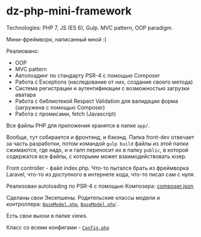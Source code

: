 # dz-php-mini-framework
Technologies: PHP 7, JS (ES 6), Gulp. MVC pattern, OOP paradigm.

Мини-фреймворк, написанный мной :)

Реалиовано:
- OOP
- MVC pattern
- Автолоадинг по стандарту PSR-4 с помощью Composer
- Работа с Exceptions (наследование от них, создание своего метода)
- Система регистрации и аутентификации с возможностью загрузки аватара
- Работа с библиотекой Respect Validation для валидации форма (загружена с помощью Composer)
- Работа с промисами, fetch (Javascript)


Все файлы PHP для приложения хранятся в папке `app/`.

Вообще, тут собирается и фронтэнд, и бэкэнд. Папка front-dev отвечает за часть разработки, потом командой
`gulp build` файлы из этой папки сжимаются, где надо, и и галп переносит их в папку `public`,
в которой содержатся все файлы, с которыми может взаимодействовать юзер.

Front controller - файл index.php. 
Что-то пытался брать из фреймворка Laravel, что-то из доступного в интернете кода, что-то писал сам с нуля.

Реализован autoloading по PSR-4 с помощью Композера:
[composer.json](https://github.com/AlexDz27/dz-php-mini-framework/blob/master/composer.json)

Сделаны свои Эксепшены. Родительские классы модели и контроллера:
[`BaseModel.php`](https://github.com/AlexDz27/dz-php-mini-framework/blob/master/app/classes/models/BaseModel.php),
[`BaseModel.php`](https://github.com/AlexDz27/dz-php-mini-framework/blob/master/app/classes/controllers/BaseController.php)`.


Есть свои вьюхи в папке views. 


Класс со всеми конфигами - [`Config.php`](https://github.com/AlexDz27/dz-php-mini-framework/blob/master/app/classes/services/Config.php)
